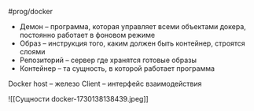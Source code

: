 #prog/docker

- Демон – программа, которая управляет всеми объектами докера, постоянно работает в фоновом режиме
- Образ – инструкция того, каким должен быть контейнер, строятся слоями
- Репозиторий – сервер где хранятся готовые образы
- Контейнер – та сущность, в которой работает программа

Docker host – железо
Client – интерфейс взаимодействия

![[Сущности docker-1730138138439.jpeg]]